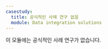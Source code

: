 ```yaml
---
casestudy:
  title: 공식적인 사례 연구 없음
  module: Data integration solutions
---
```

이 모듈에는 공식적인 사례 연구가 없습니다. 
